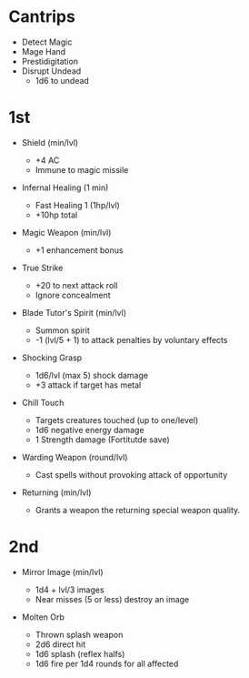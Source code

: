 # Cantrips
- Detect Magic
- Mage Hand
- Prestidigitation
- Disrupt Undead
    - 1d6 to undead

# 1st
- Shield (min/lvl)
    - +4 AC
    - Immune to magic missile

- Infernal Healing (1 min)
    - Fast Healing 1 (1hp/lvl)
    - +10hp total

- Magic Weapon (min/lvl)
    - +1 enhancement bonus

- True Strike
    - +20 to next attack roll
    - Ignore concealment

- Blade Tutor's Spirit (min/lvl)
    - Summon spirit
    - -1 (lvl/5 + 1) to attack penalties by voluntary effects

- Shocking Grasp
    - 1d6/lvl (max 5) shock damage
    - +3 attack if target has metal

- Chill Touch
    - Targets creatures touched (up to one/level)
    - 1d6 negative energy damage
    - 1 Strength damage (Fortitutde save)

- Warding Weapon (round/lvl)
    - Cast spells without provoking attack of opportunity

- Returning (min/lvl)
    - Grants a weapon the returning special weapon quality.

# 2nd
- Mirror Image (min/lvl)
    - 1d4 + lvl/3 images
    - Near misses (5 or less) destroy an image

- Molten Orb
    - Thrown splash weapon
    - 2d6 direct hit
    - 1d6 splash (reflex halfs)
    - 1d6 fire per 1d4 rounds for all affected

